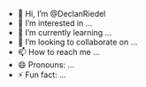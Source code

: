 - 👋 Hi, I’m @DeclanRiedel
- 👀 I’m interested in ...
- 🌱 I’m currently learning ...
- 💞️ I’m looking to collaborate on ...
- 📫 How to reach me ...
- 😄 Pronouns: ...
- ⚡ Fun fact: ...

<!---
DeclanRiedel/DeclanRiedel is a ✨ special ✨ repository because its `README.md` (this file) appears on your GitHub profile.
You can click the Preview link to take a look at your changes.
--->
